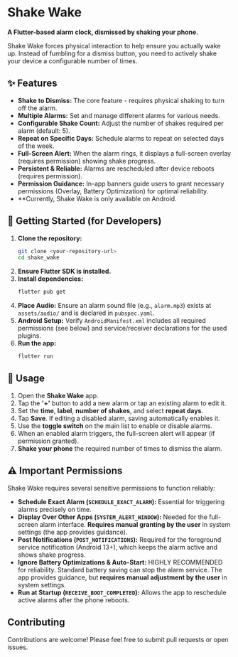 # Shake Wake

**A Flutter-based alarm clock, dismissed by shaking your phone.**

Shake Wake forces physical interaction to help ensure you actually wake up. Instead of fumbling for a dismiss button, you need to actively shake your device a configurable number of times.

## ✨ Features

*   **Shake to Dismiss:** The core feature - requires physical shaking to turn off the alarm.
*   **Multiple Alarms:** Set and manage different alarms for various needs.
*   **Configurable Shake Count:** Adjust the number of shakes required per alarm (default: 5).
*   **Repeat on Specific Days:** Schedule alarms to repeat on selected days of the week.
*   **Full-Screen Alert:** When the alarm rings, it displays a full-screen overlay (requires permission) showing shake progress.
*   **Persistent & Reliable:** Alarms are rescheduled after device reboots (requires permission).
*   **Permission Guidance:** In-app banners guide users to grant necessary permissions (Overlay, Battery Optimization) for optimal reliability.
*   **Currently, Shake Wake is only available on Android.
## 🚀 Getting Started (for Developers)

1.  **Clone the repository:**
    ```bash
    git clone <your-repository-url>
    cd shake_wake
    ```
2.  **Ensure Flutter SDK is installed.**
3.  **Install dependencies:**
    ```bash
    flutter pub get
    ```
4.  **Place Audio:** Ensure an alarm sound file (e.g., `alarm.mp3`) exists at `assets/audio/` and is declared in `pubspec.yaml`.
5.  **Android Setup:** Verify `AndroidManifest.xml` includes all required permissions (see below) and service/receiver declarations for the used plugins.
6.  **Run the app:**
    ```bash
    flutter run
    ```

## 📱 Usage

1.  Open the **Shake Wake** app.
2.  Tap the **'+'** button to add a new alarm or tap an existing alarm to edit it.
3.  Set the **time**, **label**, **number of shakes**, and select **repeat days**.
4.  Tap **Save**. If editing a disabled alarm, saving automatically enables it.
5.  Use the **toggle switch** on the main list to enable or disable alarms.
6.  When an enabled alarm triggers, the full-screen alert will appear (if permission granted).
7.  **Shake your phone** the required number of times to dismiss the alarm.

## ⚠️ Important Permissions

Shake Wake requires several sensitive permissions to function reliably:

*   **Schedule Exact Alarm (`SCHEDULE_EXACT_ALARM`):** Essential for triggering alarms precisely on time.
*   **Display Over Other Apps (`SYSTEM_ALERT_WINDOW`):** Needed for the full-screen alarm interface. **Requires manual granting by the user** in system settings (the app provides guidance).
*   **Post Notifications (`POST_NOTIFICATIONS`):** Required for the foreground service notification (Android 13+), which keeps the alarm active and shows shake progress.
*   **Ignore Battery Optimizations & Auto-Start:** HIGHLY RECOMMENDED for reliability. Standard battery saving can stop the alarm service. The app provides guidance, but **requires manual adjustment by the user** in system settings.
*   **Run at Startup (`RECEIVE_BOOT_COMPLETED`):** Allows the app to reschedule active alarms after the phone reboots.

## Contributing

Contributions are welcome! Please feel free to submit pull requests or open issues.
